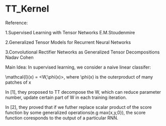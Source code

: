 # TT_Kernel

Reference: 

1.Supervised Learning with Tensor Networks E.M.Stoudenmire 

2.Generalized Tensor Models for Recurrent Neural Networks 

3.Convolutional Rectifier Networks as Generalized Tensor Decompositions Nadav Cohen

Main Idea: 
In supervised learning, we consider a naive linear classifer:

\mathcal{l}(x) = <W,\phi(x)>, where \phi(x) is the outerproduct of many patches of x

In [1], they proposed to TT decompose the W, which can reduce parameter number, update certain part of W in each training iteration.

In [2], they proved that if we futher replace scalar product of the score function by some generalized operations(e.g max{x,y,0}), the score function coresponds to the output of a particular RNN.
